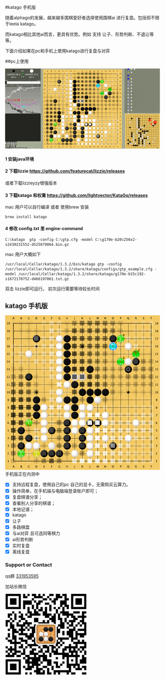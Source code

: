 #katago 手机版

随着alphago的发展，越来越多围棋爱好者选择使用围棋ai 进行复盘。包括但不限于leela  katago。

而katago相比其他ai而言，更具有优势。例如 支持 让子、形势判断、不退让等等。



下面介绍如果在pc和手机上使用katago进行复盘与对弈

##pc上使用



![](img/1.png)

#### 1 安装java环境

#### 2 下载lizzie https://github.com/featurecat/lizzie/releases

 或者下载lizzieyzy增强版本

#### 3 下载katago 和权重 https://github.com/lightvector/KataGo/releases

mac 用户可以自行编译 或者 使用brew 安装

```shell
brew install katago
```

#### 4 修改 config.txt 里 engine-command

```
C:\katago  gtp -config C:\gtp.cfg -model C:\g170e-b20c256x2-s2430231552-d525879064.bin.gz
```

mac 用户大概如下

```shell
/usr/local/Cellar/katago/1.3.2/bin/katago gtp -config /usr/local/Cellar/katago/1.3.2/share/katago/configs/gtp_example.cfg -model /usr/local/Cellar/katago/1.3.2/share/katago/g170e-b15c192-s1672170752-d466197061.txt.gz
```

双击 lizzie即可运行。 初次运行需要等待较长时间

## katago 手机版

![](img/2.png)
手机版正在内测中

- [x] 支持远程复盘，使用自己的pc 自己的显卡，无需购买云算力。
- [x] 操作简单，在手机端与电脑端登录账户即可；
- [x] 复盘棋谱分享；
- [x] 查看别人分享的棋谱；
- [x] 本地记谱；
- [x] katago
- [x] 让子
- [x] 多路棋盘
- [x] 与ai对弈 且可选同等棋力
- [x] ai形势判断
- [x] 实时复盘
- [x] 离线复盘

### Support or Contact

qq群 [331953595](https://shang.qq.com/wpa/qunwpa?idkey=fea97bef5dad51a75755104781c169998e55b6cfa49d88fc23b5dc7db875bd2c)

加站长微信

<img src="img/WX.png" style="zoom:50%;" />